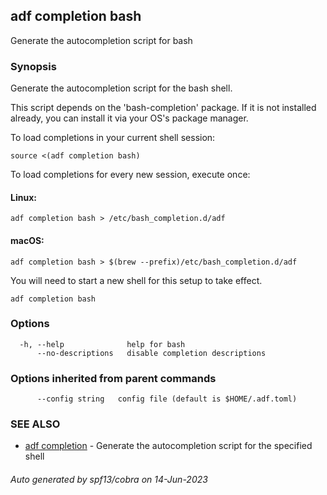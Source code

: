 ## adf completion bash

Generate the autocompletion script for bash

### Synopsis

Generate the autocompletion script for the bash shell.

This script depends on the 'bash-completion' package.
If it is not installed already, you can install it via your OS's package manager.

To load completions in your current shell session:

	source <(adf completion bash)

To load completions for every new session, execute once:

#### Linux:

	adf completion bash > /etc/bash_completion.d/adf

#### macOS:

	adf completion bash > $(brew --prefix)/etc/bash_completion.d/adf

You will need to start a new shell for this setup to take effect.


```
adf completion bash
```

### Options

```
  -h, --help              help for bash
      --no-descriptions   disable completion descriptions
```

### Options inherited from parent commands

```
      --config string   config file (default is $HOME/.adf.toml)
```

### SEE ALSO

* [adf completion](adf_completion.md)	 - Generate the autocompletion script for the specified shell

###### Auto generated by spf13/cobra on 14-Jun-2023
